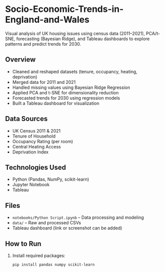 # Socio-Economic-Trends-in-England-and-Wales
Visual analysis of UK housing issues using census data (2011–2021), PCA/t-SNE, forecasting (Bayesian Ridge), and Tableau dashboards to explore patterns and predict trends for 2030.


## Overview

- Cleaned and reshaped datasets (tenure, occupancy, heating, deprivation)
- Merged data for 2011 and 2021
- Handled missing values using Bayesian Ridge Regression
- Applied PCA and t-SNE for dimensionality reduction
- Forecasted trends for 2030 using regression models
- Built a Tableau dashboard for visualization

## Data Sources

- UK Census 2011 & 2021
- Tenure of Household
- Occupancy Rating (per room)
- Central Heating Access
- Deprivation Index

## Technologies Used

- Python (Pandas, NumPy, scikit-learn)
- Jupyter Notebook
- Tableau

## Files

- `notebooks/Python Script.ipynb` – Data processing and modeling
- `data/` – Raw and processed CSVs
- Tableau dashboard (link or screenshot can be added)

## How to Run

1. Install required packages:
   ```bash
   pip install pandas numpy scikit-learn

